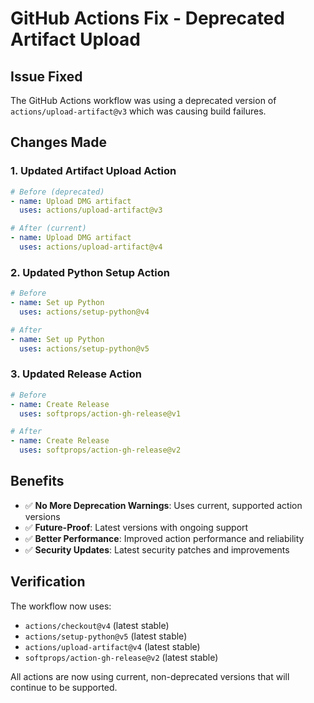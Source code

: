 # GitHub Actions Fix - Deprecated Artifact Upload

## Issue Fixed
The GitHub Actions workflow was using a deprecated version of `actions/upload-artifact@v3` which was causing build failures.

## Changes Made

### 1. Updated Artifact Upload Action
```yaml
# Before (deprecated)
- name: Upload DMG artifact
  uses: actions/upload-artifact@v3

# After (current)
- name: Upload DMG artifact
  uses: actions/upload-artifact@v4
```

### 2. Updated Python Setup Action
```yaml
# Before
- name: Set up Python
  uses: actions/setup-python@v4

# After
- name: Set up Python
  uses: actions/setup-python@v5
```

### 3. Updated Release Action
```yaml
# Before
- name: Create Release
  uses: softprops/action-gh-release@v1

# After
- name: Create Release
  uses: softprops/action-gh-release@v2
```

## Benefits
- ✅ **No More Deprecation Warnings**: Uses current, supported action versions
- ✅ **Future-Proof**: Latest versions with ongoing support
- ✅ **Better Performance**: Improved action performance and reliability
- ✅ **Security Updates**: Latest security patches and improvements

## Verification
The workflow now uses:
- `actions/checkout@v4` (latest stable)
- `actions/setup-python@v5` (latest stable)
- `actions/upload-artifact@v4` (latest stable)
- `softprops/action-gh-release@v2` (latest stable)

All actions are now using current, non-deprecated versions that will continue to be supported.
